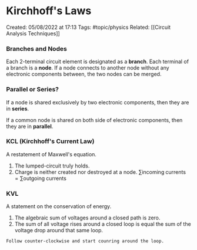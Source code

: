 # Kirchhoff's Laws
Created: 05/08/2022 at 17:13
Tags: #topic/physics 
Related: [[Circuit Analysis Techniques]]

### Branches and Nodes
Each 2-terminal circuit element is designated as a **branch**. Each terminal of a branch is a **node**. If a node connects to another node without any electronic components between, the two nodes can be merged.

### Parallel or Series?
If a node is shared exclusively by two electronic components, then they are in **series**.

If a common node is shared on both side of electronic components, then they are in **parallel**.

### KCL (Kirchhoff's Current Law)
A restatement of Maxwell's equation.
1. The lumped-circuit truly holds.
2. Charge is neither created nor destroyed at a node. $\sum \mathrm{incoming \; currents} = \sum \mathrm{outgoing \; currents}$

### KVL
A statement on the conservation of energy.
1. The algebraic sum of voltages around a closed path is zero.
2. The sum of all voltage rises around a closed loop is equal the sum of the voltage drop around that same loop.

```ad-info
Follow counter-clockwise and start counring around the loop.
```